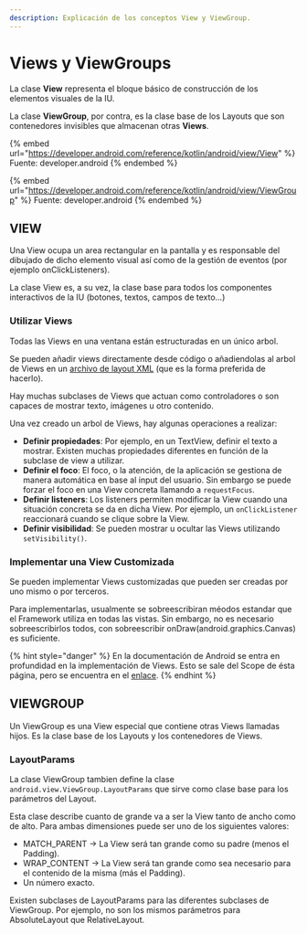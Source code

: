 ```yaml
---
description: Explicación de los conceptos View y ViewGroup.
---
```


# Views y ViewGroups

La clase **View** representa el bloque básico de construcción de los elementos visuales de la IU.

La clase **ViewGroup**, por contra, es la clase base de los Layouts que son contenedores invisibles que almacenan otras **Views**.

{% embed url="https://developer.android.com/reference/kotlin/android/view/View" %}
Fuente: developer.android
{% endembed %}

{% embed url="https://developer.android.com/reference/kotlin/android/view/ViewGroup" %}
Fuente: developer.android
{% endembed %}

## VIEW

Una View ocupa un area rectangular en la pantalla y es responsable del dibujado de dicho elemento visual así como de la gestión de eventos (por ejemplo onClickListeners).

La clase View es, a su vez, la clase base para todos los componentes interactivos de la IU (botones, textos, campos de texto...)

### Utilizar Views <a href="#using-views" id="using-views"></a>

Todas las Views en una ventana están estructuradas en un único arbol.&#x20;

Se pueden añadir views directamente desde código o añadiendolas al arbol de Views en un [archivo de layout XML](../anatomia-del-proyecto/res.md#layout) (que es la forma preferida de hacerlo).

Hay muchas subclases de Views que actuan como controladores o son capaces de mostrar texto, imágenes u otro contenido.

Una vez creado un arbol de Views, hay algunas operaciones a realizar:

* **Definir propiedades**: Por ejemplo, en un TextView, definir el texto a mostrar. Existen muchas propiedades diferentes en función de la subclase de view a utilizar.
* **Definir el foco**: El foco, o la atención, de la aplicación se gestiona de manera automática en base al input del usuario. Sin embargo se puede forzar el foco en una View concreta llamando a `requestFocus`.
* **Definir listeners**: Los listeners permiten modificar la View cuando una situación concreta se da en dicha View. Por ejemplo, un `onClickListener` reaccionará cuando se clique sobre la View.
* **Definir visibilidad**: Se pueden mostrar u ocultar las Views utilizando `setVisibility()`.

### Implementar una View Customizada <a href="#implementing-a-custom-view" id="implementing-a-custom-view"></a>

Se pueden implementar Views customizadas que pueden ser creadas por uno mismo o por terceros.

Para implementarlas, usualmente se sobreescribiran méodos estandar que el Framework utiliza en todas las vistas. Sin embargo, no es necesario sobreescribirlos todos, con sobreescribir onDraw(android.graphics.Canvas) es suficiente.

{% hint style="danger" %}
En la documentación de Android se entra en profundidad en la implementación de Views. Esto se sale del Scope de ésta página, pero se encuentra en el [enlace](https://developer.android.com/reference/kotlin/android/view/View).
{% endhint %}

## VIEWGROUP

Un ViewGroup es una View especial que contiene otras Views llamadas hijos. Es la clase base de los Layouts y los contenedores de Views.&#x20;

### LayoutParams

La clase ViewGroup tambien define la clase `android.view.ViewGroup.LayoutParams` que sirve como clase base para los parámetros del Layout.

Esta clase describe cuanto de grande va a ser la View tanto de ancho como de alto. Para ambas dimensiones puede ser uno de los siguientes valores:

* MATCH\_PARENT -> La View será tan grande como su padre (menos el Padding).
* WRAP\_CONTENT -> La View será tan grande como sea necesario para el contenido de la misma (más el Padding).
* Un número exacto.

Existen subclases de LayoutParams para las diferentes subclases de ViewGroup. Por ejemplo, no son los mismos parámetros para AbsoluteLayout que RelativeLayout.
